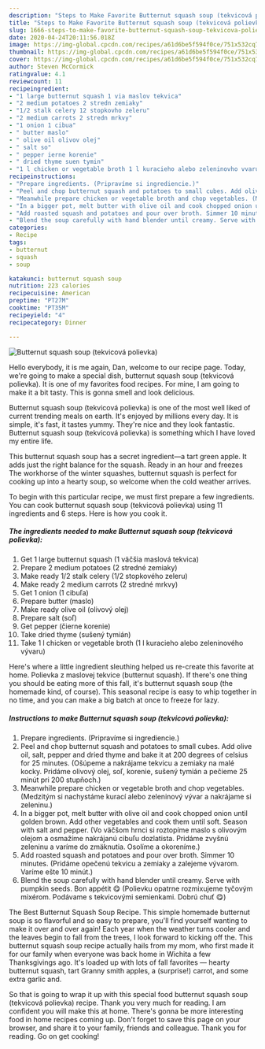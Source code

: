 ```yaml
---
description: "Steps to Make Favorite Butternut squash soup (tekvicová polievka)"
title: "Steps to Make Favorite Butternut squash soup (tekvicová polievka)"
slug: 1666-steps-to-make-favorite-butternut-squash-soup-tekvicova-polievka
date: 2020-04-24T20:11:56.018Z
image: https://img-global.cpcdn.com/recipes/a61d6be5f594f0ce/751x532cq70/butternut-squash-soup-tekvicova-polievka-recipe-main-photo.jpg
thumbnail: https://img-global.cpcdn.com/recipes/a61d6be5f594f0ce/751x532cq70/butternut-squash-soup-tekvicova-polievka-recipe-main-photo.jpg
cover: https://img-global.cpcdn.com/recipes/a61d6be5f594f0ce/751x532cq70/butternut-squash-soup-tekvicova-polievka-recipe-main-photo.jpg
author: Steven McCormick
ratingvalue: 4.1
reviewcount: 11
recipeingredient:
- "1 large butternut squash 1 via maslov tekvica"
- "2 medium potatoes 2 stredn zemiaky"
- "1/2 stalk celery 12 stopkovho zeleru"
- "2 medium carrots 2 stredn mrkvy"
- "1 onion 1 cibua"
- " butter maslo"
- " olive oil olivov olej"
- " salt so"
- " pepper ierne korenie"
- " dried thyme suen tymin"
- "1 l chicken or vegetable broth 1 l kuracieho alebo zeleninovho vvaru"
recipeinstructions:
- "Prepare ingredients. (Pripravíme si ingrediencie.)"
- "Peel and chop butternut squash and potatoes to small cubes. Add olive oil, salt, pepper and dried thyme and bake it at 200 degrees of celsius for 25 minutes. (Ošúpeme a nakrájame tekvicu a zemiaky na malé kocky. Pridáme olivový olej, soľ, korenie, sušený tymián a pečieme 25 minút pri 200 stupňoch.)"
- "Meanwhile prepare chicken or vegetable broth and chop vegetables. (Medzitým si nachystáme kurací alebo zeleninový vývar a nakrájame si zeleninu.)"
- "In a bigger pot, melt butter with olive oil and cook chopped onion until golden brown. Add other vegetables and cook them until soft. Season with salt and pepper. (Vo väčšom hrnci si roztopíme maslo s olivovým olejom a osmažíme nakrájanú cibuľu dozlatista. Pridáme zvyšnú zeleninu a varíme do zmäknutia. Osolíme a okoreníme.)"
- "Add roasted squash and potatoes and pour over broth. Simmer 10 minutes. (Pridáme opečenú tekvicu a zemiaky a zalejeme vývarom. Varíme ešte 10 minút.)"
- "Blend the soup carefully with hand blender until creamy. Serve with pumpkin seeds. Bon appétit 😋 (Polievku opatrne rozmixujeme tyčovým mixérom. Podávame s tekvicovými semienkami. Dobrú chuť 😋)"
categories:
- Recipe
tags:
- butternut
- squash
- soup

katakunci: butternut squash soup 
nutrition: 223 calories
recipecuisine: American
preptime: "PT27M"
cooktime: "PT35M"
recipeyield: "4"
recipecategory: Dinner

---
```



![Butternut squash soup (tekvicová polievka)](https://img-global.cpcdn.com/recipes/a61d6be5f594f0ce/751x532cq70/butternut-squash-soup-tekvicova-polievka-recipe-main-photo.jpg)

Hello everybody, it is me again, Dan, welcome to our recipe page. Today, we're going to make a special dish, butternut squash soup (tekvicová polievka). It is one of my favorites food recipes. For mine, I am going to make it a bit tasty. This is gonna smell and look delicious.

Butternut squash soup (tekvicová polievka) is one of the most well liked of current trending meals on earth. It's enjoyed by millions every day. It is simple, it's fast, it tastes yummy. They're nice and they look fantastic. Butternut squash soup (tekvicová polievka) is something which I have loved my entire life.

This butternut squash soup has a secret ingredient—a tart green apple. It adds just the right balance for the squash. Ready in an hour and freezes The workhorse of the winter squashes, butternut squash is perfect for cooking up into a hearty soup, so welcome when the cold weather arrives.


To begin with this particular recipe, we must first prepare a few ingredients. You can cook butternut squash soup (tekvicová polievka) using 11 ingredients and 6 steps. Here is how you cook it.

<!--inarticleads1-->

##### The ingredients needed to make Butternut squash soup (tekvicová polievka):

1. Get 1 large butternut squash (1 väčšia maslová tekvica)
1. Prepare 2 medium potatoes (2 stredné zemiaky)
1. Make ready 1/2 stalk celery (1/2 stopkového zeleru)
1. Make ready 2 medium carrots (2 stredné mrkvy)
1. Get 1 onion (1 cibuľa)
1. Prepare  butter (maslo)
1. Make ready  olive oil (olivový olej)
1. Prepare  salt (soľ)
1. Get  pepper (čierne korenie)
1. Take  dried thyme (sušený tymián)
1. Take 1 l chicken or vegetable broth (1 l kuracieho alebo zeleninového vývaru)


Here&#39;s where a little ingredient sleuthing helped us re-create this favorite at home. Polievka z maslovej tekvice (butternut squash). If there&#39;s one thing you should be eating more of this fall, it&#39;s butternut squash soup (the homemade kind, of course). This seasonal recipe is easy to whip together in no time, and you can make a big batch at once to freeze for lazy. 

<!--inarticleads2-->

##### Instructions to make Butternut squash soup (tekvicová polievka):

1. Prepare ingredients. (Pripravíme si ingrediencie.)
1. Peel and chop butternut squash and potatoes to small cubes. Add olive oil, salt, pepper and dried thyme and bake it at 200 degrees of celsius for 25 minutes. (Ošúpeme a nakrájame tekvicu a zemiaky na malé kocky. Pridáme olivový olej, soľ, korenie, sušený tymián a pečieme 25 minút pri 200 stupňoch.)
1. Meanwhile prepare chicken or vegetable broth and chop vegetables. (Medzitým si nachystáme kurací alebo zeleninový vývar a nakrájame si zeleninu.)
1. In a bigger pot, melt butter with olive oil and cook chopped onion until golden brown. Add other vegetables and cook them until soft. Season with salt and pepper. (Vo väčšom hrnci si roztopíme maslo s olivovým olejom a osmažíme nakrájanú cibuľu dozlatista. Pridáme zvyšnú zeleninu a varíme do zmäknutia. Osolíme a okoreníme.)
1. Add roasted squash and potatoes and pour over broth. Simmer 10 minutes. (Pridáme opečenú tekvicu a zemiaky a zalejeme vývarom. Varíme ešte 10 minút.)
1. Blend the soup carefully with hand blender until creamy. Serve with pumpkin seeds. Bon appétit 😋 (Polievku opatrne rozmixujeme tyčovým mixérom. Podávame s tekvicovými semienkami. Dobrú chuť 😋)


The Best Butternut Squash Soup Recipe. This simple homemade butternut soup is so flavorful and so easy to prepare, you&#39;ll find yourself wanting to make it over and over again! Each year when the weather turns cooler and the leaves begin to fall from the trees, I look forward to kicking off the. This butternut squash soup recipe actually hails from my mom, who first made it for our family when everyone was back home in Wichita a few Thanksgivings ago. It&#39;s loaded up with lots of fall favorites — hearty butternut squash, tart Granny smith apples, a (surprise!) carrot, and some extra garlic and. 

So that is going to wrap it up with this special food butternut squash soup (tekvicová polievka) recipe. Thank you very much for reading. I am confident you will make this at home. There's gonna be more interesting food in home recipes coming up. Don't forget to save this page on your browser, and share it to your family, friends and colleague. Thank you for reading. Go on get cooking!
